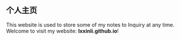 ## 个人主页  
This website is used to store some of my notes to Inquiry at any time. Welcome to visit my website: **lxxinli.github.io**!
